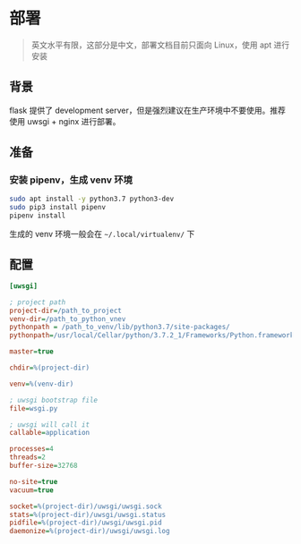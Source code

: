 # 部署

> 英文水平有限，这部分是中文，部署文档目前只面向 Linux，使用 apt 进行安装

## 背景

flask 提供了 development server，但是强烈建议在生产环境中不要使用。推荐使用 uwsgi + nginx 进行部署。

## 准备

### 安装 pipenv，生成 venv 环境

```bash
sudo apt install -y python3.7 python3-dev 
sudo pip3 install pipenv  
pipenv install

```

生成的 venv 环境一般会在 `~/.local/virtualenv/` 下

## 配置

```ini
[uwsgi]

; project path
project-dir=/path_to_project
venv-dir=/path_to_python_vnev
pythonpath = /path_to_venv/lib/python3.7/site-packages/
pythonpath=/usr/local/Cellar/python/3.7.2_1/Frameworks/Python.framework/Versions/3.7/lib/python3.7/

master=true

chdir=%(project-dir)

venv=%(venv-dir)

; uwsgi bootstrap file
file=wsgi.py

; uwsgi will call it
callable=application

processes=4
threads=2
buffer-size=32768

no-site=true
vacuum=true

socket=%(project-dir)/uwsgi/uwsgi.sock
stats=%(project-dir)/uwsgi/uwsgi.status
pidfile=%(project-dir)/uwsgi/uwsgi.pid
daemonize=%(project-dir)/uwsgi/uwsgi.log

```

